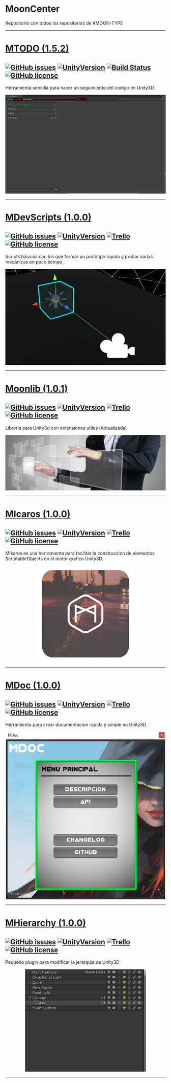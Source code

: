 # MoonCenter
Repositorio con todos los repositorios de #MOON-TYPE

---

# [MTODO (1.5.2)][1]
[![GitHub issues](https://img.shields.io/github/issues/MOON-TYPE/MTodo.svg)](https://github.com/MOON-TYPE/MTodo/issues)
[![UnityVersion](https://img.shields.io/badge/Unity-5.5.2p4-orange.svg)](https://unity3d.com/es)
[![Build Status](https://img.shields.io/badge/Trello-Active-brightgreen.svg)](https://trello.com/b/sy3fZdsd)
[![GitHub license](https://img.shields.io/badge/license-Apache%202-blue.svg)](https://raw.githubusercontent.com/MOON-TYPE/MTodo/master/LICENSE)
---

Herramienta sencilla para hacer un seguimiento del codigo en Unity3D.

<p align="center"><img src="https://raw.githubusercontent.com/MOON-TYPE/MTodo/master/Res/previ.png"></p>

---

# [MDevScripts (1.0.0)][2]
[![GitHub issues](https://img.shields.io/github/issues/MOON-TYPE/MDevScripts.svg)](https://github.com/MOON-TYPE/MDevScripts/issues)
[![UnityVersion](https://img.shields.io/badge/Unity-5.5.2p4-orange.svg)](https://unity3d.com/es)
[![Trello](https://img.shields.io/badge/Trello-OFF-red.svg)](https://github.com/MOON-TYPE/MIcaros)
[![GitHub license](https://img.shields.io/badge/license-MIT-blue.svg)](https://raw.githubusercontent.com/MOON-TYPE/MDevScripts/master/LICENSE)
---

Scripts básicos con los que formar un prototipo rápido y probar varias mecánicas en poco tiempo .

<p align="center"><img src="https://github.com/MOON-TYPE/MDevScripts/blob/master/Res/DrawRay.gif"></p>

---

# [Moonlib (1.0.1)][3]
[![GitHub issues](https://img.shields.io/github/issues/MOON-TYPE/Moonlib.svg)](https://github.com/MOON-TYPE/Moonlib/issues)
[![UnityVersion](https://img.shields.io/badge/Unity-2017.1.1p2-brightgreen.svg)](https://unity3d.com/es)
[![Trello](https://img.shields.io/badge/Trello-OFF-red.svg)](https://github.com/MOON-TYPE/MIcaros)
[![GitHub license](https://img.shields.io/badge/license-MIT-blue.svg)](https://raw.githubusercontent.com/MOON-TYPE/Moonlib/master/LICENSE)
---

Libreria para Unity3d con extensiones utiles (Actualizada)

<p align="center"><img src="https://github.com/MOON-TYPE/Moonlib/blob/master/res/lib.jpg?raw=true"></p>

---



# [MIcaros (1.0.0)][4]
[![GitHub issues](https://img.shields.io/github/issues/MOON-TYPE/MIcaros.svg)](https://github.com/MOON-TYPE/MIcaros/issues)
[![UnityVersion](https://img.shields.io/badge/Unity-5.5.2p4-orange.svg)](https://unity3d.com/es)
[![Trello](https://img.shields.io/badge/Trello-OFF-red.svg)](https://github.com/MOON-TYPE/MIcaros)
[![GitHub license](https://img.shields.io/badge/license-MIT-blue.svg)](https://raw.githubusercontent.com/MOON-TYPE/MIcaros/master/LICENSE)
---

MIkaros es una herramienta para facilitar la construccion de elementos ScriptableObjects en el motor grafico Unity3D.

<p align="center"><img src="https://github.com/MOON-TYPE/MIcaros/blob/master/res/MIcaros.png?raw=true"></p>

---



# [MDoc (1.0.0)][5]
[![GitHub issues](https://img.shields.io/github/issues/MOON-TYPE/MDoc.svg)](https://github.com/MOON-TYPE/MDoc/issues)
[![UnityVersion](https://img.shields.io/badge/Unity-5.5.2p4-orange.svg)](https://unity3d.com/es)
[![Trello](https://img.shields.io/badge/Trello-OFF-red.svg)](https://github.com/MOON-TYPE/MDoc)
[![GitHub license](https://img.shields.io/badge/license-MIT-blue.svg)](https://raw.githubusercontent.com/MOON-TYPE/MDoc/master/LICENSE)
---

Herramienta para crear documentacion rapida y simple en Unity3D.

<p align="center"><img src="https://github.com/MOON-TYPE/MDoc/blob/master/Res/preview/preview.png?raw=true"></p>

---

# [MHierarchy (1.0.0)][7]
[![GitHub issues](https://img.shields.io/github/issues/MOON-TYPE/MHierarchy.svg)](https://github.com/MOON-TYPE/MHierarchy/issues)
[![UnityVersion](https://img.shields.io/badge/Unity-5.6.1f1-blue.svg)](https://unity3d.com/es)
[![Trello](https://img.shields.io/badge/Trello-OFF-red.svg)](https://github.com/MOON-TYPE/MHierarchy)
[![GitHub license](https://img.shields.io/badge/license-MIT-blue.svg)](https://raw.githubusercontent.com/MOON-TYPE/MHierarchy/master/LICENSE)
---

Pequeño plugin para modificar la jerarquia de Unity3D

<p align="center"><img src="https://github.com/MOON-TYPE/MHierarchy/blob/master/res/Prev.png?raw=true"></p>

---


[1]: https://github.com/MOON-TYPE/MTodo
[2]: https://github.com/MOON-TYPE/MDevScripts
[3]: https://github.com/MOON-TYPE/Moonlib
[4]: https://github.com/MOON-TYPE/MIcaros
[5]: https://github.com/MOON-TYPE/MDoc
[6]: https://github.com/MOON-TYPE/MSquareArt
[7]: https://github.com/MOON-TYPE/MHierarchy
